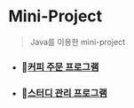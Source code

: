 
# Mini-Project
> Java를 이용한 mini-project

- ### 🎈[커피 주문 프로그램](coffee-program)
- ### 🎈[스터디 관리 프로그램](study-program/README.md)
